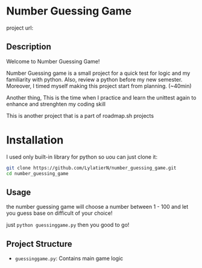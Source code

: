 # Number Guessing Game
project url:

## Description
Welcome to Number Guessing Game!


Number Guessing game is a small project for a quick test for logic and my familiarity with python. Also, review a python before my new semester. Moreover, I timed 
myself making this project start from planning. (~40min)

Another thing, This is the time when I practice and learn the unittest again to enhance and strenghten my coding skill

This is another project that is a part of roadmap.sh projects

# Installation
I used only built-in library for python so uou can just clone it:
```bash
git clone https://github.com/LylatierN/number_guessing_game.git
cd number_guessing_game
```

## Usage

the number guessing game will choose a number between 1 - 100 and let you guess base on difficult of your choice!

just `python guessinggame.py` then you good to go!

## Project Structure
- `guessinggame.py`: Contains main game logic


